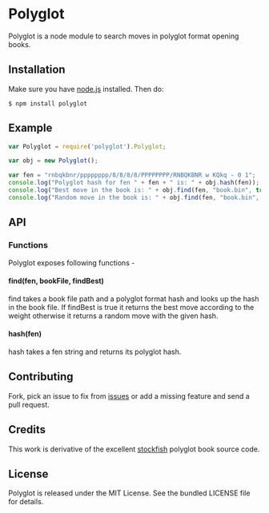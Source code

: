 Polyglot
========
Polyglot is a node module to search moves in polyglot format opening books.

## Installation
Make sure you have [node.js](http://nodejs.org/) installed. Then do:

    $ npm install polyglot

## Example
```js
var Polyglot = require('polyglot').Polyglot;

var obj = new Polyglot();

var fen = "rnbqkbnr/pppppppp/8/8/8/8/PPPPPPPP/RNBQKBNR w KQkq - 0 1";
console.log("Polyglot hash for fen " + fen + " is: " + obj.hash(fen));
console.log("Best move in the book is: " + obj.find(fen, "book.bin", true));
console.log("Random move in the book is: " + obj.find(fen, "book.bin", false));
```

## API

### Functions
Polyglot exposes following functions -

#### find(fen, bookFile, findBest)
find takes a book file path and a polyglot format hash and looks up the hash in
the book file. If findBest is true it returns the best move according to the
weight otherwise it returns a random move with the given hash.

#### hash(fen)
hash takes a fen string and returns its polyglot hash.

## Contributing
Fork, pick an issue to fix from [issues](https://github.com/imor/polyglot/issues)
or add a missing feature and send a pull request.

## Credits
This work is derivative of the excellent [stockfish](https://github.com/mcostalba/Stockfish)
polyglot book source code.

## License
Polyglot is released under the MIT License. See the bundled LICENSE file for
details.
